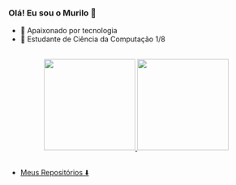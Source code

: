 ### Olá! Eu sou o Murilo 👋


- 🔭 Apaixonado por tecnologia
- 🌱 Estudante de Ciência da Computação 1/8
 
<br>
<div align="center">
  <a href="https://github.com/murilobarbosaa">
  <img height="180em" src="https://github-readme-stats.vercel.app/api?username=murilobarbosaa&show_icons=true&theme=dark&include_all_commits=true&count_private=true"/>
  <img height="180em" src="https://github-readme-stats.vercel.app/api/top-langs/?username=murilobarbosaa&layout=compact&langs_count=7&theme=dark"/>
</div>
<br>

 - Meus Repositórios ⬇️
